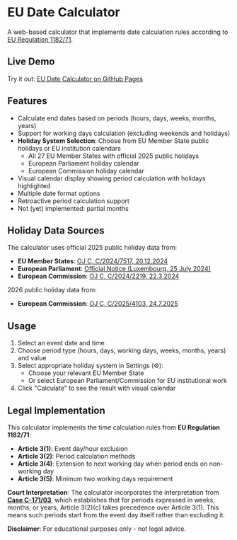 # EU Date Calculator

A web-based calculator that implements date calculation rules according to [EU Regulation 1182/71](https://eur-lex.europa.eu/eli/reg/1971/1182/oj).

## Live Demo

Try it out: [EU Date Calculator on GitHub Pages](https://bdamokos.github.io/eu-time-limit-calculator/)

## Features

- Calculate end dates based on periods (hours, days, weeks, months, years)
- Support for working days calculation (excluding weekends and holidays)
- **Holiday System Selection**: Choose from EU Member State public holidays or EU institution calendars
  - All 27 EU Member States with official 2025 public holidays
  - European Parliament holiday calendar
  - European Commission holiday calendar
- Visual calendar display showing period calculation with holidays highlighted
- Multiple date format options
- Retroactive period calculation support
- Not (yet) implemented: partial months

## Holiday Data Sources

The calculator uses official 2025 public holiday data from:

- **EU Member States**: [OJ C, C/2024/7517, 20.12.2024](https://eur-lex.europa.eu/eli/C/2024/7517/oj/eng)
- **European Parliament**: [Official Notice (Luxembourg, 25 July 2024)](https://www.europarl.europa.eu/traineeships/welcomePack/holidays-2025_en.pdf)
- **European Commission**: [OJ C, C/2024/2219, 22.3.2024](https://eur-lex.europa.eu/legal-content/EN/TXT/HTML/?uri=OJ:C_202402219)

2026 public holiday data from:
- **European Commission**: [OJ C, C/2025/4103, 24.7.2025](https://eur-lex.europa.eu/eli/C/2025/4103/oj) 

## Usage

1. Select an event date and time
2. Choose period type (hours, days, working days, weeks, months, years) and value
3. Select appropriate holiday system in Settings (⚙️):
   - Choose your relevant EU Member State
   - Or select European Parliament/Commission for EU institutional work
4. Click "Calculate" to see the result with visual calendar

## Legal Implementation

This calculator implements the time calculation rules from **EU Regulation 1182/71**:

- **Article 3(1)**: Event day/hour exclusion
- **Article 3(2)**: Period calculation methods
- **Article 3(4)**: Extension to next working day when period ends on non-working day
- **Article 3(5)**: Minimum two working days requirement

**Court Interpretation**: The calculator incorporates the interpretation from [**Case C-171/03**](https://eur-lex.europa.eu/legal-content/EN/ALL/?uri=CELEX:62003CJ0171), which establishes that for periods expressed in weeks, months, or years, Article 3(2)(c) takes precedence over Article 3(1). This means such periods start from the event day itself rather than excluding it.

**Disclaimer**: For educational purposes only - not legal advice.